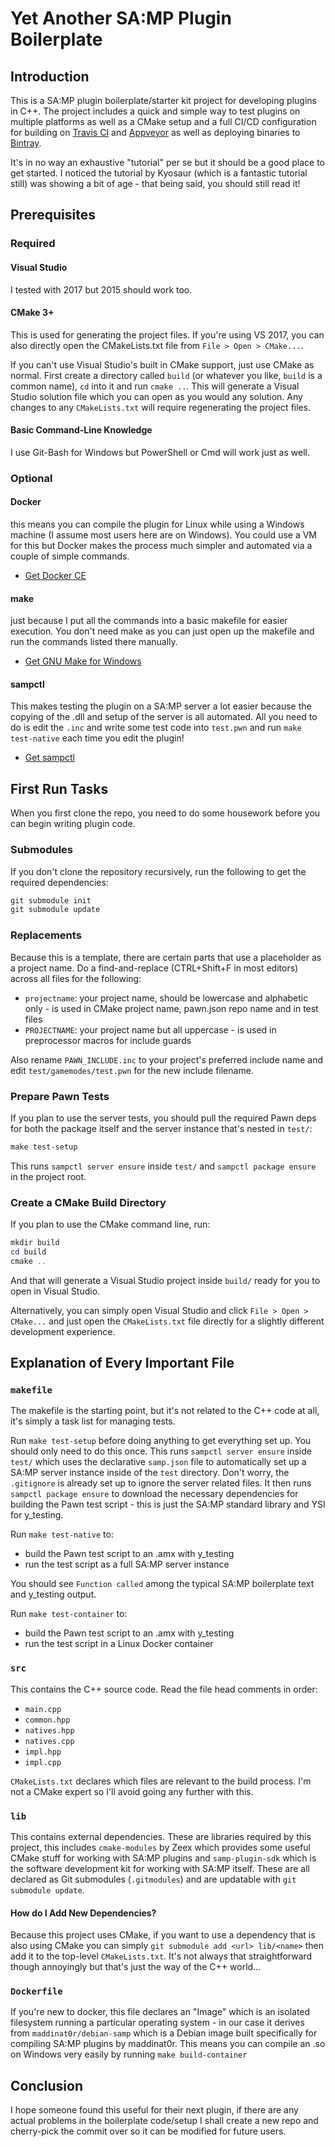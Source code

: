 # Yet Another SA:MP Plugin Boilerplate

## Introduction

This is a SA:MP plugin boilerplate/starter kit project for developing plugins in C++. The project includes a quick and
simple way to test plugins on multiple platforms as well as a CMake setup and a full CI/CD configuration for building on
[Travis CI](https://travis-ci.org/Southclaws/samp-plugin-boilerplate/) and
[Appveyor](https://ci.appveyor.com/project/Southclaws/samp-plugin-boilerplate) as well as deploying binaries to
[Bintray](https://bintray.com/southclaws/samp-plugin-boilerplate).

It's in no way an exhaustive "tutorial" per se but it should be a good place to get started. I noticed the tutorial by
Kyosaur (which is a fantastic tutorial still) was showing a bit of age - that being said, you should still read it!

## Prerequisites

### Required

#### Visual Studio

I tested with 2017 but 2015 should work too.

#### CMake 3+

This is used for generating the project files. If you're using VS 2017, you can also directly open the CMakeLists.txt
file from `File > Open > CMake...`.

If you can't use Visual Studio's built in CMake support, just use CMake as normal. First create a directory called
`build` (or whatever you like, `build` is a common name), `cd` into it and run `cmake ..`. This will generate a Visual
Studio solution file which you can open as you would any solution. Any changes to any `CMakeLists.txt` will require
regenerating the project files.

#### Basic Command-Line Knowledge

I use Git-Bash for Windows but PowerShell or Cmd will work just as well.

### Optional

#### Docker

this means you can compile the plugin for Linux while using a Windows machine (I assume most users here are on Windows).
You could use a VM for this but Docker makes the process much simpler and automated via a couple of simple commands.

- [Get Docker CE](https://docs.docker.com/install/)

#### make

just because I put all the commands into a basic makefile for easier execution. You don't need make as you can just open
up the makefile and run the commands listed there manually.

- [Get GNU Make for Windows](http://gnuwin32.sourceforge.net/downlinks/make.php)

#### sampctl

This makes testing the plugin on a SA:MP server a lot easier because the copying of the .dll and setup of the server is
all automated. All you need to do is edit the `.inc` and write some test code into `test.pwn` and run `make test-native`
each time you edit the plugin!

- [Get sampctl](http://sampctl.com/)

## First Run Tasks

When you first clone the repo, you need to do some housework before you can begin writing plugin code.

### Submodules

If you don't clone the repository recursively, run the following to get the required dependencies:

```powershell
git submodule init
git submodule update
```

### Replacements

Because this is a template, there are certain parts that use a placeholder as a project name. Do a find-and-replace
(CTRL+Shift+F in most editors) across all files for the following:

- `projectname`: your project name, should be lowercase and alphabetic only - is used in CMake project name, pawn.json
  repo name and in test files
- `PROJECTNAME`: your project name but all uppercase - is used in preprocessor macros for include guards

Also rename `PAWN_INCLUDE.inc` to your project's preferred include name and edit `test/gamemodes/test.pwn` for the new
include filename.

### Prepare Pawn Tests

If you plan to use the server tests, you should pull the required Pawn deps for both the package itself and the server
instance that's nested in `test/`:

```powershell
make test-setup
```

This runs `sampctl server ensure` inside `test/` and `sampctl package ensure` in the project root.

### Create a CMake Build Directory

If you plan to use the CMake command line, run:

```powershell
mkdir build
cd build
cmake ..
```

And that will generate a Visual Studio project inside `build/` ready for you to open in Visual Studio.

Alternatively, you can simply open Visual Studio and click `File > Open > CMake...` and just open the `CMakeLists.txt`
file directly for a slightly different development experience.

## Explanation of Every Important File

### `makefile`

The makefile is the starting point, but it's not related to the C++ code at all, it's simply a task list for managing
tests.

Run `make test-setup` before doing anything to get everything set up. You should only need to do this once. This runs
`sampctl server ensure` inside `test/` which uses the declarative `samp.json` file to automatically set up a SA:MP
server instance inside of the `test` directory. Don't worry, the `.gitignore` is already set up to ignore the server
related files. It then runs `sampctl package ensure` to download the necessary dependencies for building the Pawn test
script - this is just the SA:MP standard library and YSI for y_testing.

Run `make test-native` to:

- build the Pawn test script to an .amx with y_testing
- run the test script as a full SA:MP server instance

You should see `Function called` among the typical SA:MP boilerplate text and y_testing output.

Run `make test-container` to:

- build the Pawn test script to an .amx with y_testing
- run the test script in a Linux Docker container

### `src`

This contains the C++ source code. Read the file head comments in order:

- `main.cpp`
- `common.hpp`
- `natives.hpp`
- `natives.cpp`
- `impl.hpp`
- `impl.cpp`

`CMakeLists.txt` declares which files are relevant to the build process. I'm not a CMake expert so I'll avoid going any
further with this.

### `lib`

This contains external dependencies. These are libraries required by this project, this includes `cmake-modules` by Zeex
which provides some useful CMake stuff for working with SA:MP plugins and `samp-plugin-sdk` which is the software
development kit for working with SA:MP itself. These are all declared as Git submodules (`.gitmodules`) and are
updatable with `git submodule update`.

#### How do I Add New Dependencies?

Because this project uses CMake, if you want to use a dependency that is also using CMake you can simply
`git submodule add <url> lib/<name>` then add it to the top-level `CMakeLists.txt`. It's not always that straightforward
though annoyingly but that's just the way of the C++ world...

### `Dockerfile`

If you're new to docker, this file declares an "Image" which is an isolated filesystem running a particular operating
system - in our case it derives from `maddinat0r/debian-samp` which is a Debian image built specifically for compiling
SA:MP plugins by maddinat0r. This means you can compile an .so on Windows very easily by running `make build-container`

## Conclusion

I hope someone found this useful for their next plugin, if there are any actual problems in the boilerplate code/setup I
shall create a new repo and cherry-pick the commit over so it can be modified for future users.
